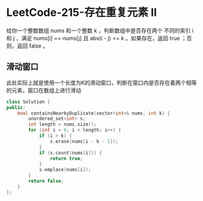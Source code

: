 # LeetCode-215-存在重复元素 II

给你一个整数数组 nums 和一个整数 k ，判断数组中是否存在两个 不同的索引 i 和 j ，满足 nums[i] == nums[j] 且 abs(i - j) <= k 。如果存在，返回 true ；否则，返回 false 。

## 滑动窗口

此处实际上就是使用一个长度为K的滑动窗口，判断在窗口内是否存在着两个相等的元素，窗口在数组上进行滑动

```C++
class Solution {
public:
    bool containsNearbyDuplicate(vector<int>& nums, int k) {
        unordered_set<int> s;
        int length = nums.size();
        for (int i = 0; i < length; i++) {
            if (i > k) {
                s.erase(nums[i - k - 1]);
            }
            if (s.count(nums[i])) {
                return true;
            }
            s.emplace(nums[i]);
        }
        return false;
    }
};

```

